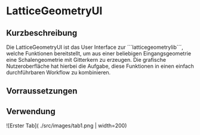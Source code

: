 # LatticeGeometryUI

## Kurzbeschreibung

Die LatticeGeometryUI ist das User Interface zur ´´´latticegeometrylib´´´, welche Funktionen bereitstellt, um aus einer beliebigen Eingangsgeometrie eine Schalengeometrie mit Gitterkern zu erzeugen.
Die grafische Nutzeroberfläche hat hierbei die Aufgabe, diese Funktionen in einen einfach durchführbaren Workflow zu kombinieren.

## Vorraussetzungen 

## Verwendung

![Erster Tab]( ./src/images/tab1.png | width=200)



